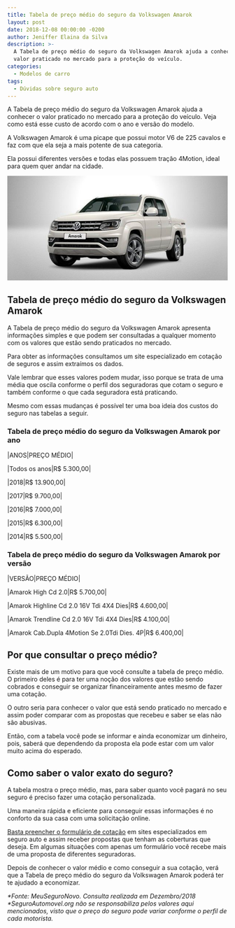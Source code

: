 ```yaml
---
title: Tabela de preço médio do seguro da Volkswagen Amarok
layout: post
date: 2018-12-08 00:00:00 -0200
author: Jeniffer Elaina da Silva
description: >-
  A Tabela de preço médio do seguro da Volkswagen Amarok ajuda a conhecer o
  valor praticado no mercado para a proteção do veículo.
categories:
  - Modelos de carro
tags:
  - Dúvidas sobre seguro auto
---
```


A Tabela de pre&ccedil;o m&eacute;dio do seguro da Volkswagen Amarok ajuda a conhecer o valor praticado no mercado para a prote&ccedil;&atilde;o do ve&iacute;culo. Veja como est&aacute; esse custo de acordo com o ano e vers&atilde;o do modelo.

A Volkswagen Amarok &eacute; uma picape que possui motor V6 de 225 cavalos e faz com que ela seja a mais potente de sua categoria.

Ela possui diferentes vers&otilde;es e todas elas possuem tra&ccedil;&atilde;o 4Motion, ideal para quem quer andar na cidade.

![Tabela de preço médio do seguro da Volkswagen Amarok](/uploads/tabela-de-preco-medio-do-seguro-da-volkswagen-amarok.jpg "Tabela de preço médio do seguro da Volkswagen Amarok")

## Tabela de pre&ccedil;o m&eacute;dio do seguro da Volkswagen Amarok

A Tabela de pre&ccedil;o m&eacute;dio do seguro da Volkswagen Amarok apresenta informa&ccedil;&otilde;es simples e que podem ser consultadas a qualquer momento com os valores que est&atilde;o sendo praticados no mercado.

Para obter as informa&ccedil;&otilde;es consultamos um site especializado em cota&ccedil;&atilde;o de seguros e assim extra&iacute;mos os dados.

Vale lembrar que esses valores podem mudar, isso porque se trata de uma m&eacute;dia que oscila conforme o perfil dos seguradoras que cotam o seguro e tamb&eacute;m conforme o que cada seguradora est&aacute; praticando.

Mesmo com essas mudan&ccedil;as &eacute; poss&iacute;vel ter uma boa ideia dos custos do seguro nas tabelas a seguir.

### Tabela de pre&ccedil;o m&eacute;dio do seguro da Volkswagen Amarok por ano

|ANOS|PRE&Ccedil;O M&Eacute;DIO|

|Todos os anos|R$ 5.300,00|

|2018|R$ 13.900,00|

|2017|R$ 9.700,00|

|2016|R$ 7.000,00|

|2015|R$ 6.300,00|

|2014|R$ 5.500,00|

### Tabela de pre&ccedil;o m&eacute;dio do seguro da Volkswagen Amarok por vers&atilde;o

|VERS&Atilde;O|PRE&Ccedil;O M&Eacute;DIO|

|Amarok High Cd 2.0|R$ 5.700,00|

|Amarok Highline Cd 2.0 16V Tdi 4X4 Dies|R$ 4.600,00|

|Amarok Trendline Cd 2.0 16V Tdi 4X4 Dies|R$ 4.100,00|

|Amarok Cab.Dupla 4Motion Se 2.0Tdi Dies. 4P|R$ 6.400,00|

## Por que consultar o pre&ccedil;o m&eacute;dio?

Existe mais de um motivo para que voc&ecirc; consulte a tabela de pre&ccedil;o m&eacute;dio. O primeiro deles &eacute; para ter uma no&ccedil;&atilde;o dos valores que est&atilde;o sendo cobrados e conseguir se organizar financeiramente antes mesmo de fazer uma cota&ccedil;&atilde;o.

O outro seria para conhecer o valor que est&aacute; sendo praticado no mercado e assim poder comparar com as propostas que recebeu e saber se elas n&atilde;o s&atilde;o abusivas.

Ent&atilde;o, com a tabela voc&ecirc; pode se informar e ainda economizar um dinheiro, pois, saber&aacute; que dependendo da proposta ela pode estar com um valor muito acima do esperado.

## Como saber o valor exato do seguro?

A tabela mostra o pre&ccedil;o m&eacute;dio, mas, para saber quanto voc&ecirc; pagar&aacute; no seu seguro &eacute; preciso fazer uma cota&ccedil;&atilde;o personalizada.

Uma maneira r&aacute;pida e eficiente para conseguir essas informa&ccedil;&otilde;es &eacute; no conforto da sua casa com uma solicita&ccedil;&atilde;o online.

[Basta preencher o formul&aacute;rio de cota&ccedil;&atilde;o](https://melhor.seguroauto.org/?veiculo=&amp;aff_id=1269&amp;vehicle_type=Carro&amp;centro_utm_source=&amp;centro_utm_medium=&amp;centro_utm_campaign=&amp;centro_referrer=&amp;centro_landing_page_url=https:%2F%2Fwww.segurodeautomovel.org%2F&amp;centro_session_landing_page_url=) em sites especializados em seguro auto e assim receber propostas que tenham as coberturas que deseja. Em algumas situa&ccedil;&otilde;es com apenas um formul&aacute;rio voc&ecirc; recebe mais de uma proposta de diferentes seguradoras.

Depois de conhecer o valor m&eacute;dio e como conseguir a sua cota&ccedil;&atilde;o, ver&aacute; que a Tabela de pre&ccedil;o m&eacute;dio do seguro da Volkswagen Amarok poder&aacute; ter te ajudado a economizar.

*\*Fonte: MeuSeguroNovo. Consulta realizada em Dezembro/2018<br>\*SeguroAutomovel.org n&atilde;o se responsabiliza pelos valores aqui mencionados, visto que o pre&ccedil;o do seguro pode variar conforme o perfil de cada motorista.*